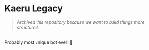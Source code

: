 # Kaeru Legacy

> ###### Archived this repository because we want to build things more structured.

Probably most unique bot ever! 👀
